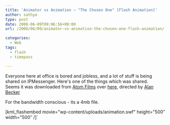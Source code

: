 ```yaml
---
title: 'Animator vs Animation – "The Chosen One" [Flash Animation]'
author: sathya
type: post
date: 2008-06-09T09:06:56+00:00
url: /2008/06/09/animator-vs-animation-the-chosen-one-flash-animation/

categories:
  - Web
tags:
  - flash
  - timepass

---
```


Everyone here at office is bored and jobless, and a lot of stuff is being shared on IPMessenger. Here's one of the things which was shared.  
Seems it was downloaded from [Atom Films][1] over [here][2], directed by [Alan Becker][3]

For the bandwidth conscious - its a 4mb file.  
<!--more-->

  
[kml_flashembed movie="wp-content/uploads/animation.swf" height="500&#8243; width="500&#8243; /]\`

 [1]: https://www.atomfilms.com/
 [2]: https://www.atomfilms.com/film/animator_vs_animation_2.jsp
 [3]: https://www.atomfilms.com/search.jsp?search_text=Alan%20Becker&by_artist=true

